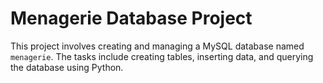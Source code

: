 # Menagerie Database Project

This project involves creating and managing a MySQL database named `menagerie`.
The tasks include creating tables, inserting data, and querying the database using Python.
